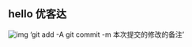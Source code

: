## hello 优客达
![img](https://qgt-style.oss-cn-hangzhou.aliyuncs.com/newcoursep4/g1/g1-2-2/tenor.gif)
‘git add -A git commit -m 本次提交的修改的备注’
